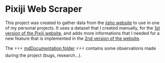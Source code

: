 # Pixiji Web Scraper

This project was created to gather data from the [jisho website](https://jisho.org/) to use in one of my personal projects. It uses a dataset that I created manually, for the [1st version of the Pixiji website](https://github.com/ludivineConstanti/Pixiji), and adds more informations that I needed for a new feature that is implemented in the [2nd version of the website](https://github.com/ludivineConstanti/pixiji-gatsby).

The ⚡⚡⚡ [mdDocumentation folder](https://github.com/ludivineConstanti/pixiji-web-scraper/tree/main/mdDocumentation) ⚡⚡⚡ contains some observations made during the project (bugs, research...).
